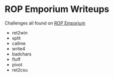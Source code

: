 # ROP Emporium Writeups
Challenges all found on [ROP Emporium](https://ropemporium.com/index.html)
- ret2win
- split
- callme
- write4
- badchars
- fluff
- pivot
- ret2csu
